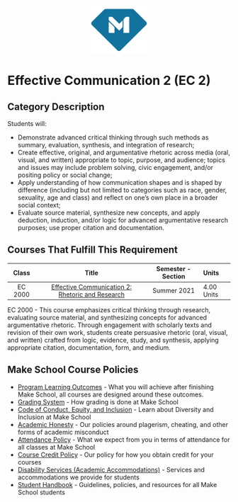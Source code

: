 <p align="center">
  <a href="https://www.makeschool.com">
      <img alt="Make School Logo" src="./Web/logo-icononly.svg" height="110">
  </a>
</p>

# Effective Communication 2 (EC 2)

## Category Description

Students will:

- Demonstrate advanced critical thinking through such methods as summary, evaluation, synthesis, and integration of research; 
- Create effective, original, and argumentative rhetoric across media (oral, visual, and written) appropriate to topic, purpose, and audience; topics and issues may include problem solving, civic engagement, and/or positing policy or social change;
- Apply understanding of how communication shapes and is shaped by difference (including but not limited to categories such as race, gender, sexuality, age and class) and reflect on one’s own place in a broader social context;
- Evaluate source material, synthesize new concepts, and apply deduction, induction, and/or logic for advanced argumentative research purposes; use proper citation and documentation.

## Courses That Fulfill This Requirement

| Class |          Title          |       Semester - Section       | Units |
|:-----:|:----------------------:|:---------------------------:|:--------|
|  EC 2000 |  [Effective Communication 2: Rhetoric and Research] | Summer 2021 | 4.00 Units |

EC 2000 - This course emphasizes critical thinking through research, evaluating source material, and synthesizing concepts for advanced argumentative rhetoric. Through engagement with scholarly texts and revision of their own work, students create persuasive rhetoric (oral, visual, and written) crafted from logic, evidence, study, and synthesis, applying appropriate citation, documentation, form, and medium.

[Effective Communication 2: Rhetoric and Research]: http://make.sc/ec2000

[Fall 2020]:https://drive.google.com/file/d/1t7QVBWNc8J_QEYtlLJbKFuD-DoZ8OIRO/view?usp=sharing


## Make School Course Policies

- [Program Learning Outcomes](https://make.sc/program-learning-outcomes) - What you will achieve after finishing Make School, all courses are designed around these outcomes.
- [Grading System](https://make.sc/grading-system) - How grading is done at Make School
- [Code of Conduct, Equity, and Inclusion](https://make.sc/code-of-conduct) - Learn about Diversity and Inclusion at Make School
- [Academic Honesty](https://make.sc/academic-honesty-policy) - Our policies around plagerism, cheating, and other forms of academic misconduct
- [Attendance Policy](https://make.sc/attendance-policy) - What we expect from you in terms of attendance for all classes at Make School
- [Course Credit Policy](https://make.sc/course-credit-policy) - Our policy for how you obtain credit for your courses
- [Disability Services (Academic Accommodations)](https://make.sc/disability-services) - Services and accommodations we provide for students
- [Student Handbook](https://make.sc/student-handbook) - Guidelines, policies, and resources for all Make School students
